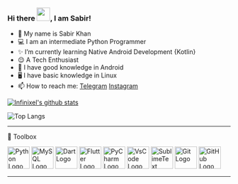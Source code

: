 

### Hi there <img src="https://raw.githubusercontent.com/MartinHeinz/MartinHeinz/master/wave.gif" width="30px">, I am Sabir!

- 🌝 My name is Sabir Khan 
- 💻 I am an intermediate Python Programmer
- ✨ I’m currently learning Native Android Development {Kotlin}
- 😌 A Tech Enthusiast
- 📱 I have good knowledge in Android
- 🖥️ I have basic knowledge in Linux 
- 📫 How to reach me:
   [Telegram](https://t.me/INFINIXEL)
   [Instagram](https://www.instagram.com/the_sigma_programmer)

[![Infinixel's github stats](https://github-readme-stats.vercel.app/api?username=INFI-NIXEL&count_private=true&show_icons=true&theme=blue-green&hide_rank=false)](https://github.com/INFI-NIXEL/github-readme-stats)

![Top Langs](https://github-readme-stats.vercel.app/api/top-langs/?username=INFI-NIXEL&theme=blue-green)


---

🧰 Toolbox

<img src="https://cdn.worldvectorlogo.com/logos/python-5.svg" alt="Python Logo" width="50" height="50"/>  <img src="https://cdn.worldvectorlogo.com/logos/mysql-3.svg" alt="MySQL Logo" width="50" height="50"/>  <img src="https://cdn.worldvectorlogo.com/logos/dart.svg" alt="Dart Logo" width="50" height="50"/>  <img src="https://cdn.worldvectorlogo.com/logos/flutter-logo.svg" alt="Flutter Logo" width="50" height="50"/>  <img src="https://cdn.worldvectorlogo.com/logos/pycharm-1.svg" alt="PyCharm Logo" width="50" height="50"/>  <img src="https://cdn.worldvectorlogo.com/logos/visual-studio-code-1.svg" alt="VsCode Logo" width="50" height="50"/> <img src="https://cdn.worldvectorlogo.com/logos/sublime-text.svg" alt="SublimeText Logo" width="50" height="50"/>  <img src="https://cdn.worldvectorlogo.com/logos/git.svg" alt="Git Logo" width="50" height="50"/>  <img src="https://cdn.worldvectorlogo.com/logos/github-icon-1.svg" alt="GitHub Logo" width="50" height="50"/>

---
